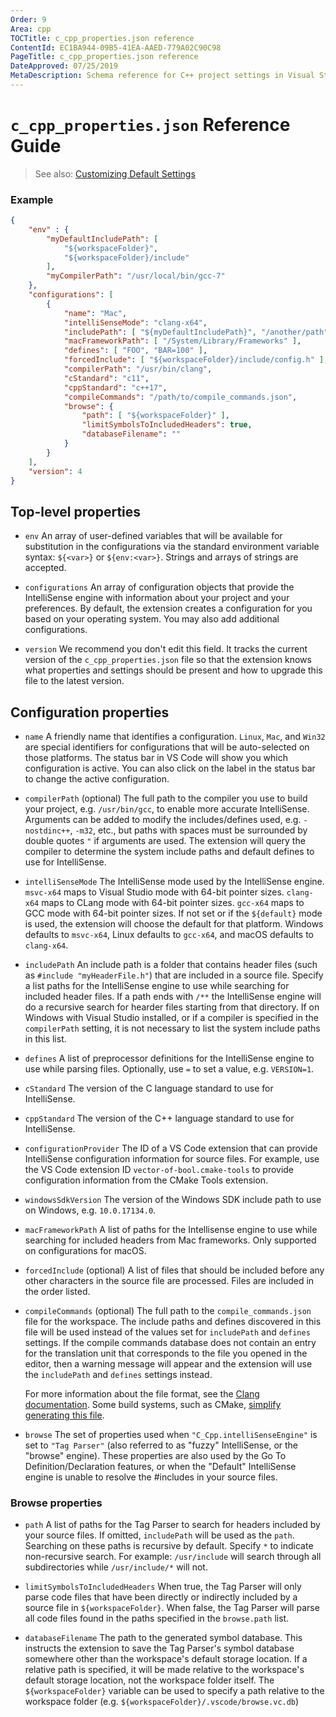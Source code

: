 ```yaml
---
Order: 9
Area: cpp
TOCTitle: c_cpp_properties.json reference
ContentId: EC1BA944-09B5-41EA-AAED-779A02C90C98
PageTitle: c_cpp_properties.json reference
DateApproved: 07/25/2019
MetaDescription: Schema reference for C++ project settings in Visual Studio Code.
---
```

# `c_cpp_properties.json` Reference Guide

> See also: [Customizing Default Settings](Customizing%20Default%20Settings.md)

### Example

```json
{
    "env" : {
        "myDefaultIncludePath": [
            "${workspaceFolder}",
            "${workspaceFolder}/include"
        ],
        "myCompilerPath": "/usr/local/bin/gcc-7"
    },
    "configurations": [
        {
            "name": "Mac",
            "intelliSenseMode": "clang-x64",
            "includePath": [ "${myDefaultIncludePath}", "/another/path" ],
            "macFrameworkPath": [ "/System/Library/Frameworks" ],
            "defines": [ "FOO", "BAR=100" ],
            "forcedInclude": [ "${workspaceFolder}/include/config.h" ],
            "compilerPath": "/usr/bin/clang",
            "cStandard": "c11",
            "cppStandard": "c++17",
            "compileCommands": "/path/to/compile_commands.json",
            "browse": {
                "path": [ "${workspaceFolder}" ],
                "limitSymbolsToIncludedHeaders": true,
                "databaseFilename": ""
            }
        }
    ],
    "version": 4
}
```

## Top-level properties

- `env`
  An array of user-defined variables that will be available for substitution in the configurations via the standard environment variable syntax: `${<var>}` or `${env:<var>}`. Strings and arrays of strings are accepted.

- `configurations`
  An array of configuration objects that provide the IntelliSense engine with information about your project and your preferences. By default, the extension creates a configuration for you based on your operating system. You may also add additional configurations.

- `version`
  We recommend you don't edit this field. It tracks the current version of the `c_cpp_properties.json` file so that the extension knows what properties and settings should be present and how to upgrade this file to the latest version.

## Configuration properties

- `name`
  A friendly name that identifies a configuration. `Linux`, `Mac`, and `Win32` are special identifiers for configurations that will be auto-selected on those platforms. The status bar in VS Code will show you which configuration is active. You can also click on the label in the status bar to change the active configuration.

- `compilerPath` (optional)
  The full path to the compiler you use to build your project, e.g. `/usr/bin/gcc`, to enable more accurate IntelliSense. Arguments can be added to modify the includes/defines used, e.g. `-nostdinc++`, `-m32`, etc., but paths with spaces must be surrounded by double quotes `"` if arguments are used. The extension will query the compiler to determine the system include paths and default defines to use for IntelliSense.

- `intelliSenseMode`
  The IntelliSense mode used by the IntelliSense engine. `msvc-x64` maps to Visual Studio mode with 64-bit pointer sizes. `clang-x64` maps to CLang mode with 64-bit pointer sizes. `gcc-x64` maps to GCC mode with 64-bit pointer sizes. If not set or if the `${default}` mode is used, the extension will choose the default for that platform. Windows defaults to `msvc-x64`, Linux defaults to `gcc-x64`, and macOS defaults to `clang-x64`.

- `includePath`
  An include path is a folder that contains header files (such as `#include "myHeaderFile.h"`) that are included in a source file. Specify a list paths for the IntelliSense engine to use while searching for included header files. If a path ends with `/**` the IntelliSense engine will do a recursive search for hearder files starting from that directory. If on Windows with Visual Studio installed, or if a compiler is specified in the `compilerPath` setting, it is not necessary to list the system include paths in this list.

- `defines`
  A list of preprocessor definitions for the IntelliSense engine to use while parsing files. Optionally, use `=` to set a value, e.g. `VERSION=1`.

- `cStandard`
  The version of the C language standard to use for IntelliSense.

- `cppStandard`
  The version of the C++ language standard to use for IntelliSense.

- `configurationProvider`
  The ID of a VS Code extension that can provide IntelliSense configuration information for source files. For example, use the VS Code extension ID `vector-of-bool.cmake-tools` to provide configuration information from the CMake Tools extension.

- `windowsSdkVersion`
  The version of the Windows SDK include path to use on Windows, e.g. `10.0.17134.0`.

- `macFrameworkPath`
  A list of paths for the Intellisense engine to use while searching for included headers from Mac frameworks. Only supported on configurations for macOS.

- `forcedInclude` (optional)
  A list of files that should be included before any other characters in the source file are processed. Files are included in the order listed.

- `compileCommands` (optional)
  The full path to the `compile_commands.json` file for the workspace. The include paths and defines discovered in this file will be used instead of the values set for `includePath` and `defines` settings. If the compile commands database does not contain an entry for the translation unit that corresponds to the file you opened in the editor, then a warning message will appear and the extension will use the `includePath` and `defines` settings instead.

  For more information about the file format, see the [Clang documentation](https://clang.llvm.org/docs/JSONCompilationDatabase.html). Some build systems, such as CMake, [simplify generating this file](https://cmake.org/cmake/help/v3.5/variable/CMAKE_EXPORT_COMPILE_COMMANDS.html).

- `browse`
  The set of properties used when `"C_Cpp.intelliSenseEngine"` is set to `"Tag Parser"` (also referred to as "fuzzy" IntelliSense, or the "browse" engine). These properties are also used by the Go To Definition/Declaration features, or when the "Default" IntelliSense engine is unable to resolve the #includes in your source files.

### Browse properties

- `path`
  A list of paths for the Tag Parser to search for headers included by your source files. If omitted, `includePath` will be used as the `path`. Searching on these paths is recursive by default. Specify `*` to indicate non-recursive search. For example: `/usr/include` will search through all subdirectories while `/usr/include/*` will not.

- `limitSymbolsToIncludedHeaders`
  When true, the Tag Parser will only parse code files that have been directly or indirectly included by a source file in `${workspaceFolder}`. When false, the Tag Parser will parse all code files found in the paths specified in the `browse.path` list.

- `databaseFilename`
  The path to the generated symbol database. This instructs the extension to save the Tag Parser's symbol database somewhere other than the workspace's default storage location. If a relative path is specified, it will be made relative to the workspace's default storage location, not the workspace folder itself. The `${workspaceFolder}` variable can be used to specify a path relative to the workspace folder (e.g. `${workspaceFolder}/.vscode/browse.vc.db`)
